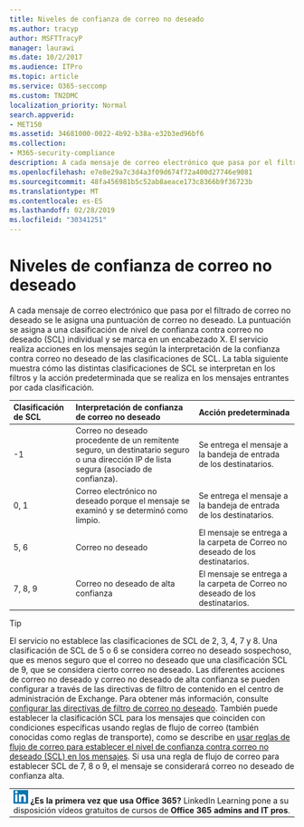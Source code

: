 ```yaml
---
title: Niveles de confianza de correo no deseado
ms.author: tracyp
author: MSFTTracyP
manager: laurawi
ms.date: 10/2/2017
ms.audience: ITPro
ms.topic: article
ms.service: O365-seccomp
ms.custom: TN2DMC
localization_priority: Normal
search.appverid:
- MET150
ms.assetid: 34681000-0022-4b92-b38a-e32b3ed96bf6
ms.collection:
- M365-security-compliance
description: A cada mensaje de correo electrónico que pasa por el filtrado de correo no deseado se le asigna una puntuación de correo no deseado. La puntuación se asigna a una clasificación de nivel de confianza contra correo no deseado (SCL) individual y se marca en un encabezado X. El servicio realiza acciones en los mensajes según la interpretación de la confianza contra correo no deseado de las clasificaciones de SCL. La tabla siguiente muestra cómo las distintas clasificaciones de SCL se interpretan en los filtros y la acción predeterminada que se realiza en los mensajes entrantes por cada clasificación.
ms.openlocfilehash: e7e8e29a7c3d4a3f09d674f72a400d27746e9081
ms.sourcegitcommit: 48fa456981b5c52ab8aeace173c8366b9f36723b
ms.translationtype: MT
ms.contentlocale: es-ES
ms.lasthandoff: 02/28/2019
ms.locfileid: "30341251"
---
```

# <a name="spam-confidence-levels"></a>Niveles de confianza de correo no deseado

A cada mensaje de correo electrónico que pasa por el filtrado de correo no deseado se le asigna una puntuación de correo no deseado. La puntuación se asigna a una clasificación de nivel de confianza contra correo no deseado (SCL) individual y se marca en un encabezado X. El servicio realiza acciones en los mensajes según la interpretación de la confianza contra correo no deseado de las clasificaciones de SCL. La tabla siguiente muestra cómo las distintas clasificaciones de SCL se interpretan en los filtros y la acción predeterminada que se realiza en los mensajes entrantes por cada clasificación.
  
|**Clasificación de SCL**|**Interpretación de confianza de correo no deseado**|**Acción predeterminada**|
|:-----|:-----|:-----|
|-1|Correo no deseado procedente de un remitente seguro, un destinatario seguro o una dirección IP de lista segura (asociado de confianza).|Se entrega el mensaje a la bandeja de entrada de los destinatarios.|
|0, 1|Correo electrónico no deseado porque el mensaje se examinó y se determinó como limpio.|Se entrega el mensaje a la bandeja de entrada de los destinatarios.|
|5, 6|Correo no deseado|El mensaje se entrega a la carpeta de Correo no deseado de los destinatarios.|
|7, 8, 9|Correo no deseado de alta confianza|El mensaje se entrega a la carpeta de Correo no deseado de los destinatarios.|
   
> [!TIP]
> El servicio no establece las clasificaciones de SCL de 2, 3, 4, 7 y 8. Una clasificación de SCL de 5 o 6 se considera correo no deseado sospechoso, que es menos seguro que el correo no deseado que una clasificación SCL de 9, que se considera cierto correo no deseado. Las diferentes acciones de correo no deseado y correo no deseado de alta confianza se pueden configurar a través de las directivas de filtro de contenido en el centro de administración de Exchange. Para obtener más información, consulte [configurar las directivas de filtro de correo no deseado](configure-your-spam-filter-policies.md). También puede establecer la clasificación SCL para los mensajes que coinciden con condiciones específicas usando reglas de flujo de correo (también conocidas como reglas de transporte), como se describe en [usar reglas de flujo de correo para establecer el nivel de confianza contra correo no deseado (SCL) en los mensajes](use-mail-flow-rules-to-set-the-spam-confidence-level-scl-in-messages.md). Si usa una regla de flujo de correo para establecer SCL de 7, 8 o 9, el mensaje se considerará correo no deseado de confianza alta. 
  
||
|:-----|
|![El icono reducido de LinkedIn Learning](media/eac8a413-9498-4220-8544-1e37d1aaea13.png) **¿Es la primera vez que usa Office 365?**         LinkedIn Learning pone a su disposición vídeos gratuitos de cursos de **Office 365 admins and IT pros**.|
   

